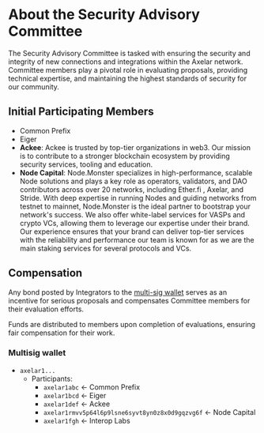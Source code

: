 # About the Security Advisory Committee

The Security Advisory Committee is tasked with ensuring the security and integrity of new connections and integrations within the Axelar network. Committee members play a pivotal role in evaluating proposals, providing technical expertise, and maintaining the highest standards of security for our community.

## Initial Participating Members

- Common Prefix
- Eiger
- **Ackee**: Ackee is trusted by top-tier organizations in web3. Our mission is to contribute to a stronger blockchain ecosystem by providing security services, tooling and education.
- **Node Capital**: Node.Monster specializes in high-performance, scalable Node solutions and plays a key role as operators, validators, and DAO contributors across over 20 networks, including Ether.fi , Axelar, and Stride. With deep expertise in running Nodes and guiding networks from testnet to mainnet, Node.Monster is the ideal partner to bootstrap your network's success.
We also offer white-label services for VASPs and crypto VCs, allowing them to leverage our expertise under their brand. Our experience ensures that your brand can deliver top-tier services with the reliability and performance our team is known for as we are the main staking services for several protocols and VCs.

## Compensation

Any bond posted by Integrators to the [multi-sig wallet](#multisig-wallet) serves as an incentive for serious proposals and compensates Committee members for their evaluation efforts.

Funds are distributed to members upon completion of evaluations, ensuring fair compensation for their work.

### Multisig wallet

- `axelar1...`
    - Participants:
        - `axelar1abc` <- Common Prefix
        - `axelar1bcd` <- Eiger
        - `axelar1def` <- Ackee
        - `axelar1rmvv5p64l6p9lsne6syvt8yn0z8x0d9gqzvg6f` <- Node Capital
        - `axelar1fgh` <- Interop Labs